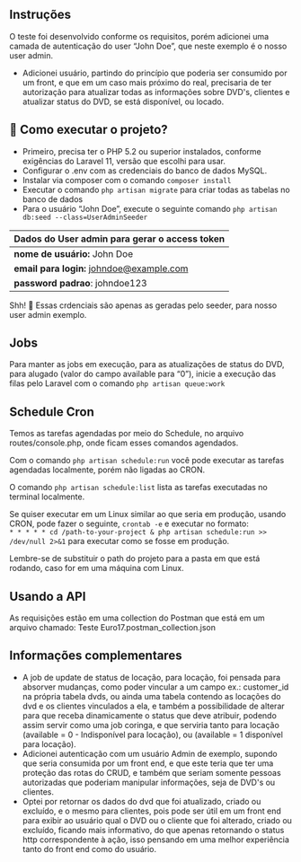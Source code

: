 ## Instruções

O teste foi desenvolvido conforme os requisitos, porém adicionei uma camada de autenticação do user “John Doe”, que neste exemplo é o nosso user admin.

*   Adicionei usuário, partindo do princípio que poderia ser consumido por um front, e que em um caso mais próximo do real, precisaria de ter autorização para atualizar todas as informações sobre DVD's, clientes e atualizar status do DVD, se está disponível, ou locado.

## 🚀 Como executar o projeto?

*   Primeiro, precisa ter o PHP 5.2 ou superior instalados, conforme exigências do Laravel 11, versão que escolhi para usar.
*   Configurar o .env com as credenciais do banco de dados MySQL.
*   Instalar via composer com o comando `composer install`
*   Executar o comando `php artisan migrate` para criar todas as tabelas no banco de dados
*   Para o usuário “John Doe”, execute o seguinte comando `php artisan db:seed --class=UserAdminSeeder`

| Dados do User admin para gerar o access token |
| --- |
| **nome de usuário:** John Doe |
| **email para login:** johndoe@example.com |
| **password padrao**: johndoe123 |

Shh! 🤫 Essas crdenciais são apenas as geradas pelo seeder, para nosso user admin exemplo.

## Jobs

Para manter as jobs em execução, para as atualizações de status do DVD, para alugado (valor do campo available para “0”), inicie a execução das filas pelo Laravel com o comando `php artisan queue:work`

## Schedule Cron

Temos as tarefas agendadas por meio do Schedule, no arquivo routes/console.php, onde ficam esses comandos agendados.

Com o comando `php artisan schedule:run` você pode executar as tarefas agendadas localmente, porém não ligadas ao CRON.

O comando `php artisan schedule:list` lista as tarefas executadas no terminal localmente.

Se quiser executar em um Linux similar ao que seria em produção, usando CRON, pode fazer o seguinte, `crontab -e` e executar no formato:  
`* * * * * cd /path-to-your-project & php artisan schedule:run >> /dev/null 2>&1` para executar como se fosse em produção.

Lembre-se de substituir o path do projeto para a pasta em que está rodando, caso for em uma máquina com Linux.

## Usando a API

As requisições estão em uma collection do Postman que está em um arquivo chamado: Teste Euro17.postman_collection.json

## Informações complementares

*   A job de update de status de locação, para locação, foi pensada para absorver mudanças, como poder vincular a um campo ex.: customer\_id na própria tabela dvds, ou ainda uma tabela contendo as locações do dvd e os clientes vinculados a ela, e também a possibilidade de alterar para que receba dinamicamente o status que deve atribuir, podendo assim servir como uma job coringa, e que serviria tanto para locação (available = 0 - Indisponível para locação), ou (available = 1 disponível para locação).
*   Adicionei autenticação com um usuário Admin de exemplo, supondo que seria consumida por um front end, e que este teria que ter uma proteção das rotas do CRUD, e também que seriam somente pessoas autorizadas que poderiam manipular informações, seja de DVD's ou clientes.
*   Optei por retornar os dados do dvd que foi atualizado, criado ou excluído, e o mesmo para clientes, pois pode ser útil em um front end para exibir ao usuário qual o DVD ou o cliente que foi alterado, criado ou excluído, ficando mais informativo, do que apenas retornando o status http correspondente à ação, isso pensando em uma melhor experiência tanto do front end como do usuário.
